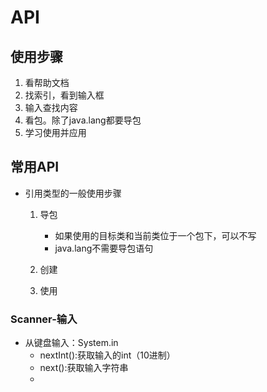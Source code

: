 # API
## 使用步骤
1. 看帮助文档
2. 找索引，看到输入框
3. 输入查找内容
4. 看包。除了java.lang都要导包
5. 学习使用并应用

## 常用API
- 引用类型的一般使用步骤
    1. 导包
       - 如果使用的目标类和当前类位于一个包下，可以不写
       - java.lang不需要导包语句
        
    2. 创建
    3. 使用

### Scanner-输入
- 从键盘输入：System.in
    - nextInt():获取输入的int（10进制）
    - next():获取输入字符串
    - 